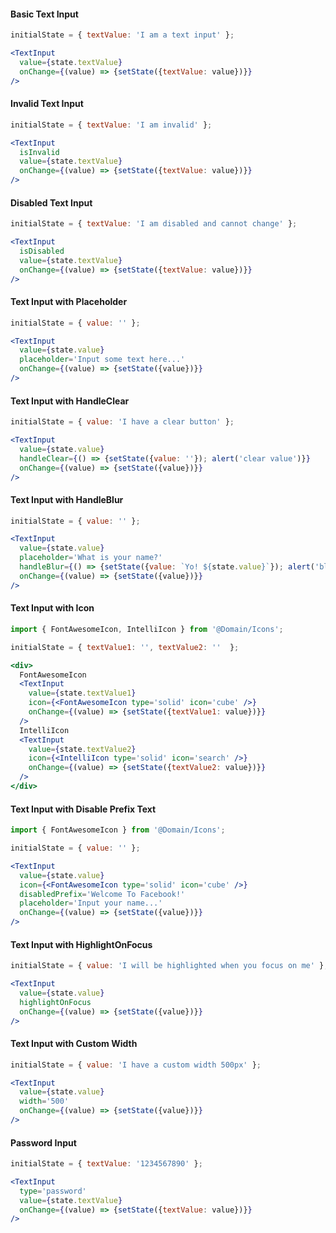 #### Basic Text Input

```jsx
initialState = { textValue: 'I am a text input' };

<TextInput
  value={state.textValue}
  onChange={(value) => {setState({textValue: value})}}
/>
```

#### Invalid Text Input

```jsx
initialState = { textValue: 'I am invalid' };

<TextInput
  isInvalid
  value={state.textValue}
  onChange={(value) => {setState({textValue: value})}}
/>
```

#### Disabled Text Input

```jsx
initialState = { textValue: 'I am disabled and cannot change' };

<TextInput
  isDisabled
  value={state.textValue}
  onChange={(value) => {setState({textValue: value})}}
/>
```

#### Text Input with Placeholder

```jsx
initialState = { value: '' };

<TextInput
  value={state.value}
  placeholder='Input some text here...'
  onChange={(value) => {setState({value})}}
/>
```

#### Text Input with HandleClear

```jsx
initialState = { value: 'I have a clear button' };

<TextInput
  value={state.value}
  handleClear={() => {setState({value: ''}); alert('clear value')}} 
  onChange={(value) => {setState({value})}}
/>
```

#### Text Input with HandleBlur

```jsx
initialState = { value: '' };

<TextInput
  value={state.value}
  placeholder='What is your name?'
  handleBlur={() => {setState({value: `Yo! ${state.value}`}); alert('blur value')}} 
  onChange={(value) => {setState({value})}}
/>
```

#### Text Input with Icon

```jsx
import { FontAwesomeIcon, IntelliIcon } from '@Domain/Icons';

initialState = { textValue1: '', textValue2: ''  };

<div>
  FontAwesomeIcon
  <TextInput
    value={state.textValue1}
    icon={<FontAwesomeIcon type='solid' icon='cube' />}
    onChange={(value) => {setState({textValue1: value})}}
  />
  IntelliIcon
  <TextInput
    value={state.textValue2}
    icon={<IntelliIcon type='solid' icon='search' />}
    onChange={(value) => {setState({textValue2: value})}}
  />
</div>
```

#### Text Input with Disable Prefix Text

```jsx
import { FontAwesomeIcon } from '@Domain/Icons';

initialState = { value: '' };

<TextInput
  value={state.value}
  icon={<FontAwesomeIcon type='solid' icon='cube' />}
  disabledPrefix='Welcome To Facebook!' 
  placeholder='Input your name...'
  onChange={(value) => {setState({value})}}
/>
```

#### Text Input with HighlightOnFocus

```jsx
initialState = { value: 'I will be highlighted when you focus on me' };

<TextInput
  value={state.value}
  highlightOnFocus
  onChange={(value) => {setState({value})}}
/>
```

#### Text Input with Custom Width

```jsx
initialState = { value: 'I have a custom width 500px' };

<TextInput
  value={state.value}
  width='500'
  onChange={(value) => {setState({value})}}
/>
```

#### Password Input

```jsx
initialState = { textValue: '1234567890' };

<TextInput
  type='password'
  value={state.textValue}
  onChange={(value) => {setState({textValue: value})}}
/>
```

